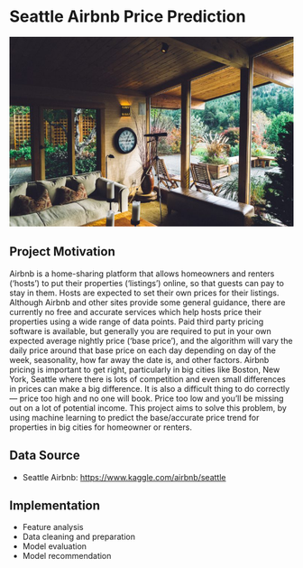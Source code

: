# Seattle Airbnb Price Prediction

![alt text](https://github.com/emoreno-hub/Seattle_Airbnb_Price_Prediction/blob/main/screenshots/Airbnb-Plus-768x512.jpg)


## Project Motivation
Airbnb is a home-sharing platform that allows homeowners and renters (‘hosts’) to put their properties (‘listings’) online, so that guests can pay to stay in them. Hosts are expected to set their own prices for their listings. Although Airbnb and other sites provide some general guidance, there are currently no free and accurate services which help hosts price their properties using a wide range of data points.
Paid third party pricing software is available, but generally you are required to put in your own expected average nightly price (‘base price’), and the algorithm will vary the daily price around that base price on each day depending on day of the week, seasonality, how far away the date is, and other factors.
Airbnb pricing is important to get right, particularly in big cities like Boston, New York, Seattle where there is lots of competition and even small differences in prices can make a big difference. It is also a difficult thing to do correctly — price too high and no one will book. Price too low and you’ll be missing out on a lot of potential income.
This project aims to solve this problem, by using machine learning to predict the base/accurate price trend for properties in big cities for homeowner or renters. 


## Data Source
* Seattle Airbnb:  https://www.kaggle.com/airbnb/seattle

## Implementation
* Feature analysis
* Data cleaning and preparation
* Model evaluation
* Model recommendation

